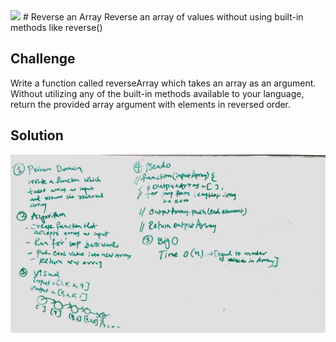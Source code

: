<img src="https://travis-ci.com/mrebb/data-structures-and-algorithms.svg?branch=array_shift">
# Reverse an Array
Reverse an array of values without using built-in methods like reverse()

## Challenge
Write a function called reverseArray which takes an array as an argument. Without utilizing any of the built-in methods available to your language, return the provided array argument with elements in reversed order.

## Solution
<img src = "./assets/array_reverse.JPG">